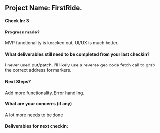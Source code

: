 ## Project Name: FirstRide.

#### Check In: 3

#### Progress made?
MVP functionality is knocked out, UI/UX is much better. 

#### What deliverables still need to be completed from your last checkin?
I never used put/patch. I'll likely use a reverse geo code fetch call to grab the correct address for markers. 

#### Next Steps?
Add more functionality. Error handling.

#### What are your concerns (if any)
A lot more needs to be done

#### Deliverables for next checkin:
